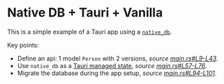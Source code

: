 # Native DB + Tauri + Vanilla

This is a simple example of a Tauri app using a [`native_db`](https://github.com/vincent-herlemont/native_db).

Key points:
- Define an api: 1 model `Person` with 2 versions, *source [main.rs#L9-L43](https://github.com/vincent-herlemont/native_db_tauri_vanilla/blob/0c0e43a7b96ca54aef3a69e4006bff087a030f30/src-tauri/src/main.rs#L9-L43)*.
- Use `native_db` as a [Tauri managed state](https://tauri.app/v1/guides/features/command/#accessing-managed-state), *source [main.rs#L57-L76](https://github.com/vincent-herlemont/native_db_tauri_vanilla/blob/0c0e43a7b96ca54aef3a69e4006bff087a030f30/src-tauri/src/main.rs#L57-L76)*.
- Migrate the database during the app setup, *source [main.rs#L94-L101](https://github.com/vincent-herlemont/native_db_tauri_vanilla/blob/0c0e43a7b96ca54aef3a69e4006bff087a030f30/src-tauri/src/main.rs#L94-L101)*.